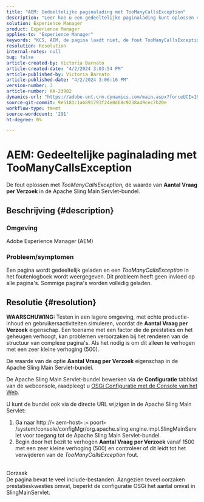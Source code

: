 ```yaml
---
title: "AEM: Gedeeltelijke paginalading met TooManyCallsException"
description: "Leer hoe u een gedeeltelijke paginalading kunt oplossen vanwege te veel include-bestanden op de pagina."
solution: Experience Manager
product: Experience Manager
applies-to: "Experience Manager"
keywords: "KCS, AEM, de pagina laadt niet, de fout TooManyCallsExceptions, TooManyCallsExceptions, Adobe Experience Manager, het oplossen van problemen, Experience Manager"
resolution: Resolution
internal-notes: null
bug: false
article-created-by: Victoria Barnato
article-created-date: "4/2/2024 3:03:54 PM"
article-published-by: Victoria Barnato
article-published-date: "4/2/2024 3:06:16 PM"
version-number: 3
article-number: KA-23902
dynamics-url: "https://adobe-ent.crm.dynamics.com/main.aspx?forceUCI=1&pagetype=entityrecord&etn=knowledgearticle&id=80c71e33-02f1-ee11-904b-6045bd04ed02"
source-git-commit: 9e5181c1ab891793f24e0d68c9238a49cec7b20e
workflow-type: tm+mt
source-wordcount: '291'
ht-degree: 0%

---
```


# AEM: Gedeeltelijke paginalading met TooManyCallsException


De fout oplossen met *TooManyCallsException,* de waarde van <b>Aantal Vraag per Verzoek</b> in de Apache Sling Main Servlet-bundel.

## Beschrijving {#description}


### Omgeving

Adobe Experience Manager (AEM)

### Probleem/symptomen

Een pagina wordt gedeeltelijk geladen en een *TooManyCallsException* in het foutenlogboek wordt weergegeven. Dit probleem heeft geen invloed op alle pagina&#39;s. Sommige pagina&#39;s worden volledig geladen.


## Resolutie {#resolution}


<b>WAARSCHUWING: </b>Testen in een lagere omgeving, met echte productie-inhoud en gebruikersactiviteiten simuleren, voordat de <b>Aantal Vraag per Verzoek</b> eigenschap. Een toename met een factor die de prestaties en het geheugen verhoogt, kan problemen veroorzaken bij het renderen van de structuur van complexe pagina&#39;s. Als het nodig is om dit alleen te verhogen met een zeer kleine verhoging (500). 

De waarde van de optie <b>Aantal Vraag per Verzoek</b> eigenschap in de Apache Sling Main Servlet-bundel.

De Apache Sling Main Servlet-bundel bewerken via de <b>Configuratie</b> tabblad van de webconsole, raadpleegt u [OSGi Configuratie met de Console van het Web](https://experienceleague.adobe.com/en/docs/experience-manager-65/content/implementing/deploying/configuring/configuring-osgi#osgi-configuration-with-the-web-console).

U kunt de bundel ook via de directe URL wijzigen in de Apache Sling Main Servlet:

1. Ga naar http://`<` aem-host`>` :`<` poort`>` /system/console/configMgr/org.apache.sling.engine.impl.SlingMainServlet voor toegang tot de Apache Sling Main Servlet-bundel.
2. Begin door het bezit te verhogen <b>Aantal Vraag per Verzoek</b> vanaf 1500 met een zeer kleine verhoging (500) en controleer of dit leidt tot het verwijderen van de *TooManyCallsException* fout.

<br>Oorzaak<br>
De pagina bevat te veel include-bestanden. Aangezien teveel oorzaken prestatieskwesties omvat, beperkt de configuratie OSGi het aantal omvat in SlingMainServlet.
